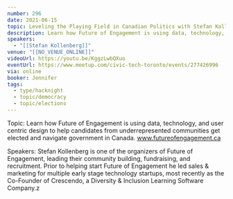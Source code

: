 ```yaml
---
number: 296
date: 2021-06-15
topic: Leveling the Playing Field in Canadian Politics with Stefan Kollenberg & Haman M
description: Learn how Future of Engagement is using data, technology, and user centric design to help candidates from underrepresented communities get elected and navigate government in Canada.www.futureofengagement.ca
speakers:
  - "[[Stefan Kollenberg]]"
venue: "[[NO_VENUE_ONLINE]]"
videoUrl: https://youtu.be/KggzLwbQXuo
eventUrl: https://www.meetup.com/civic-tech-toronto/events/277426996
via: online
booker: Jennifer
tags:
  - type/hacknight
  - topic/democracy
  - topic/elections
---
```

Topic:
Learn how Future of Engagement is using data, technology, and user centric design to help candidates from underrepresented communities get elected and navigate government in Canada. www.futureofengagement.ca

Speakers:
Stefan Kollenberg is one of the organizers of Future of Engagement, leading their community building, fundraising, and recruitment. Prior to helping start Future of Engagement he led sales & marketing for multiple early stage technology startups, most recently as the Co-Founder of Crescendo, a Diversity & Inclusion Learning Software Company.z